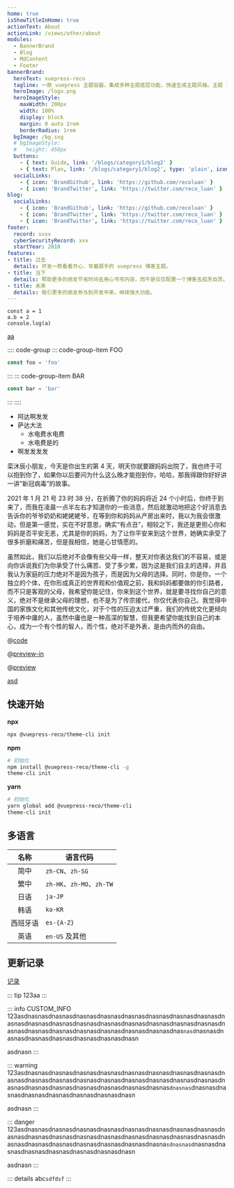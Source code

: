 ```yaml
---
home: true
isShowTitleInHome: true
actionText: About
actionLink: /views/other/about
modules:
  - BannerBrand
  - Blog
  - MdContent
  - Footer
bannerBrand:
  heroText: vuepress-reco
  tagline: 一款 vuepress 主题容器，集成多种主题底层功能，快速生成主题风格。主题 2.0 的默认风格是原主题 1.0 迁移而来，更多风格正在路上，敬请期待。
  heroImage: /logo.png
  heroImageStyle:
    maxWidth: 200px
    width: 100%
    display: block
    margin: 0 auto 2rem
    borderRadius: 1rem
  bgImage: /bg.svg
  # bgImageStyle:
  #   height: 450px
  buttons:
    - { text: Guide, link: '/blogs/category1/blog2' }
    - { text: Plan, link: '/blogs/category1/blog2', type: 'plain', icon: 'Alien' }
  socialLinks:
    - { icon: 'BrandGithub', link: 'https://github.com/recoluan' }
    - { icon: 'BrandTwitter', link: 'https://twitter.com/reco_luan' }
blog:
  socialLinks:
    - { icon: 'BrandGithub', link: 'https://github.com/recoluan' }
    - { icon: 'BrandTwitter', link: 'https://twitter.com/reco_luan' }
    - { icon: 'BrandTwitter', link: 'https://twitter.com/reco_luan' }
footer:
  record: xxxx
  cyberSecurityRecord: xxx
  startYear: 2018
features:
- title: 过去
  details: 开发一款看着开心、写着顺手的 vuepress 博客主题。
- title: 当下
  details: 帮助更多的朋友节省时间去用心书写内容，而不是仅仅配置一个博客去孤芳自赏。
- title: 未来
  details: 吸引更多的朋友参与到开发中来，继续强大功能。
---
```


```ts{1,3}
const a = 1
a.b = 2
console.log(a)
```

[aa](https://www.baidu.com)

<Badge />

:::: code-group
::: code-group-item FOO
```js
const foo = 'foo'
```
:::
::: code-group-item BAR
```js
const bar = 'bar'
```
:::
::::

- 阿达啊发发
- 萨达大法
  - 水电费水电费
  - 水电费是的
- 啊发发发发

栾沐辰小朋友，今天是你出生的第 4 天，明天你就要跟妈妈出院了，我也终于可以抱到你了，如果你以后要问为什么这么晚才能抱到你，哈哈，那我得跟你好好讲一讲“新冠病毒”的故事。

2021 年 1 月 21 号 23 时 38 分，在折腾了你的妈妈将近 24 个小时后，你终于到来了，而我在凌晨一点半左右才知道你的一些消息，然后就激动地把这个好消息去告诉你的爷爷奶奶和姥姥姥爷，在等到你和妈妈从产房出来时，我以为我会很激动，但是第一感觉，实在不好意思，确实“有点丑”，相较之下，我还是更担心你和妈妈是否平安无恙，尤其是你的妈妈，为了让你平安来到这个世界，她确实承受了很多折磨和痛苦，但是我相信，她是心甘情愿的。

虽然如此，我们以后绝对不会像有些父母一样，整天对你表达我们的不容易，或是向你诉说我们为你承受了什么痛苦、受了多少累，因为这是我们自主的选择，并且我认为家庭的压力绝对不是因为孩子，而是因为父母的选择。同时，你是你，一个独立的个体，在你形成真正的世界观和价值观之前，我和妈妈都要做的你引路者，而不只是客观的父母，我希望你能记住，你来到这个世界，就是要寻找你自己的意义，绝对不是继承父母的理想，也不是为了传宗接代，你仅代表你自己。我觉得中国的家族文化和其他传统文化，对于个性的压迫太过严重，我们的传统文化更倾向于培养中庸的人，虽然中庸也是一种高深的智慧，但我更希望你能找到自己的本心，成为一个有个性的智人，而个性，绝对不是外表，是由内而外的自由。

@[code](./.vuepress/vue-previews/in.vue)

@[preview-in](@/example/.vuepress/vue-previews/in.vue)

@[preview](@/example/.vuepress/vue-previews/in.vue)

[asd](https://abc)

## 快速开始

**npx**

```bash
npx @vuepress-reco/theme-cli init
```

**npm**

```bash
# 初始化
npm install @vuepress-reco/theme-cli -g
theme-cli init
```

**yarn**

```bash
# 初始化
yarn global add @vuepress-reco/theme-cli
theme-cli init
```

## 多语言

|名称|语言代码|
|:-:|-|
|简中|`zh-CN`、`zh-SG`|
|繁中|`zh-HK`、`zh-MO`、`zh-TW`|
|日语|`ja-JP`|
|韩语|`ko-KR`|
|西班牙语|`es-{A-Z}`|
|英语|`en-US` 及其他|

## 更新记录

[记录](https://github.com/vuepress-reco/vuepress-theme-reco/blob/master/CHANGELOG.md)

::: tip
123aa
:::

::: info CUSTOM_INFO
123asdnasnasdnasnasdnasnasdnasnasdnasnasdnasnasdnasnasdnasnasdnasnasdnasnasdnasnasdnasnasdnasnasdnasnasdnasnasdnasnasdnasnasdnasnasdnasnasdnasnasdnasnasdnasnasdnasnasdnasnasdnas`nasd`nasnasdnasnasdnasnasdnasnasdnasnasdnasnasdnasn

asdnasn
:::

::: warning
123asdnasnasdnasnasdnasnasdnasnasdnasnasdnasnasdnasnasdnasnasdnasnasdnasnasdnasnasdnasnasdnasnasdnasnasdnasnasdnasnasdnasnasdnasnasdnasnasdnasnasdnasnasdnasnasdnasnasdnasnas`dnasnas`dnasnasdnasnasdnasnasdnasnasdnasnasdnasnasdnasn

asdnasn
:::

::: danger
123asdnasnasdnasnasdnasnasdnasnasdnasnasdnasnasdnasnasdnasnasdnasnasdnasnasdnasnasdnasnasdnasnasdnasnasdnasnasdnasnasdnasnasdnasnasdnasnasdnasnasdnasnasdnasnasdnasnasdnasna`sdnasnasd`nasnasdnasnasdnasnasdnasnasdnasnasdnasnasdnasn

asdnasn
:::

::: details
abc`sdfdsf`
:::

<CustomBanner />
